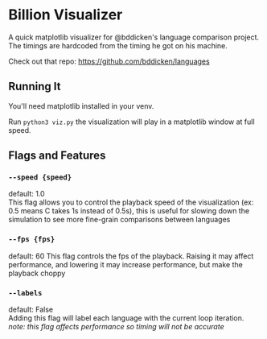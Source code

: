 # Billion Visualizer

A quick matplotlib visualizer for @bddicken's language comparison project. The timings are hardcoded from the timing he got on his machine.

Check out that repo: https://github.com/bddicken/languages

## Running It
You'll need matplotlib installed in your venv.

Run `python3 viz.py` the visualization will play in a matplotlib window at full speed.


## Flags and Features
### `--speed {speed}`
default: 1.0  
This flag allows you to control the playback speed of the visualization (ex: 0.5 means C takes 1s instead of 0.5s), this is useful for slowing down the simulation to see more fine-grain comparisons between languages

### `--fps {fps}`
default: 60
This flag controls the fps of the playback. Raising it may affect performance, and lowering it may increase performance, but make the playback choppy

### `--labels`
default: False  
Adding this flag will label each language with the current loop iteration.  
*note: this flag affects performance so timing will not be accurate*


